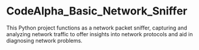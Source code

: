 # CodeAlpha_Basic_Network_Sniffer
This Python project functions as a network packet sniffer, capturing and analyzing network traffic to offer insights into network protocols and aid in diagnosing network problems.
